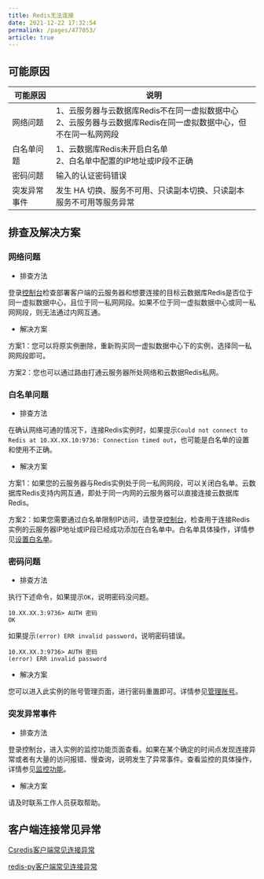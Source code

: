```yaml
---
title: Redis无法连接
date: 2021-12-22 17:32:54
permalink: /pages/477053/
article: true
---
```


## 可能原因

| 可能原因     | 说明                                                         |
| ------------ | ------------------------------------------------------------ |
| 网络问题     | 1、云服务器与云数据库Redis不在同一虚拟数据中心<br />2、云服务器与云数据库Redis在同一虚拟数据中心，但不在同一私网网段 |
| 白名单问题   | 1、云数据库Redis未开启白名单<br />2、白名单中配置的IP地址或IP段不正确 |
| 密码问题     | 输入的认证密码错误                                           |
| 突发异常事件 | 发生 HA 切换、服务不可用、只读副本切换、只读副本服务不可用等服务异常 |

## 排查及解决方案

### 网络问题

- 排查方法

登录[控制台](https://console.capitalonline.net/dbinstances)检查部署客户端的云服务器和想要连接的目标云数据库Redis是否位于同一虚拟数据中心，且位于同一私网网段。如果不位于同一虚拟数据中心或同一私网网段，则无法通过内网互通。

- 解决方案

方案1：您可以将原实例删除，重新购买同一虚拟数据中心下的实例，选择同一私网网段即可。

方案2：您也可以通过路由打通云服务器所处网络和云数据Redis私网。

### 白名单问题

- 排查方法

在确认网络可通的情况下，连接Redis实例时，如果提示`Could not connect to Redis at 10.XX.XX.10:9736: Connection timed out`，也可能是白名单的设置和使用不正确。

- 解决方案

方案1：如果您的云服务器与Redis实例处于同一私网网段，可以关闭白名单。云数据库Redis支持内网互通，即处于同一内网的云服务器可以直接连接云数据库Redis。

方案2：如果您需要通过白名单限制IP访问，请登录[控制台](https://console.capitalonline.net/dbinstances)，检查用于连接Redis实例的云服务器IP地址或IP段已经成功添加在白名单中。白名单具体操作，详情参见[设置白名单](./../04.快速入门/01.设置白名单)。

### 密码问题

- 排查方法

执行下述命令，如果提示`OK`，说明密码没问题。

```
10.XX.XX.3:9736> AUTH 密码
OK
```

如果提示`(error) ERR invalid password`，说明密码错误。

```
10.XX.XX.3:9736> AUTH 密码
(error) ERR invalid password
```

- 解决方案

您可以进入此实例的账号管理页面，进行密码重置即可。详情参见[管理账号](./../05.操作指南/07.账号与密码/00.创建与管理账号)。

### 突发异常事件

- 排查方法

登录控制台，进入实例的监控功能页面查看。如果在某个确定的时间点发现连接异常或者有大量的访问报错、慢查询，说明发生了异常事件。查看监控的具体操作，详情参见[监控功能](./../05.操作指南/06.监控告警/00.监控功能)。

- 解决方案

请及时联系工作人员获取帮助。

## 客户端连接常见异常

[Csredis客户端常见连接异常](./../10.故障处理/01.使用C#的客户端Csredis的时候，出现System.IO.EndOfStreamException-Unexpected-end-of-stream;-expected-type-Bulk异常.md)

[redis-py客户端常见连接异常](./../10.故障处理/02.使用redis-py客户端时连接集群时，报错：ERROR-sending-config-get-cluster-require-full-coveragecommand-to-redis-server.md)


